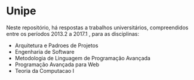 # Unipe

Neste repositório, há respostas a trabalhos universitários, compreendidos entre os períodos 2013.2 a 2017.1 , para as disciplinas:

- Arquitetura e Padroes de Projetos
- Engenharia de Software
- Metodologia de Linguagem de Programação Avançada
- Programação Avançada para Web
- Teoria da Computacao I
